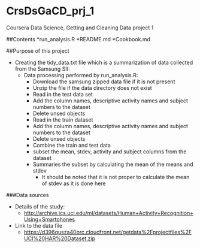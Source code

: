# CrsDsGaCD_prj_1
Coursera Data Science, Getting and Cleaning Data project 1

##Contents
*run_analysis.R
*README.md
*Cookbook.md

##Purpose of this project
* Creating the tidy_data.txt file which is a summarization of data collected from the Samsung SII:
    * Data processing performed by run_analysis.R:
        * Download the samsung zipped data file if it is not present
        * Unzip the file if the data directory does not exist
        * Read in the test data set
        * Add the column names, descriptive activity names and subject numbers to the dataset
        * Delete unsed objects
        * Read in the train dataset
        * Add the column names, descriptive activity names and subject numbers to the dataset
        * Delete unsed objects
        * Combine the train and test data
        * subset the mean, stdev, activity and subject columns from the dataset
        * Summaries the subset by calculating the mean of the means and stdev
            * It should be noted that it is not proper to calculate the mean of stdev as it is done here

###Data sources
* Details of the study:
    * http://archive.ics.uci.edu/ml/datasets/Human+Activity+Recognition+Using+Smartphones
* Link to the data file
    * https://d396qusza40orc.cloudfront.net/getdata%2Fprojectfiles%2FUCI%20HAR%20Dataset.zip
